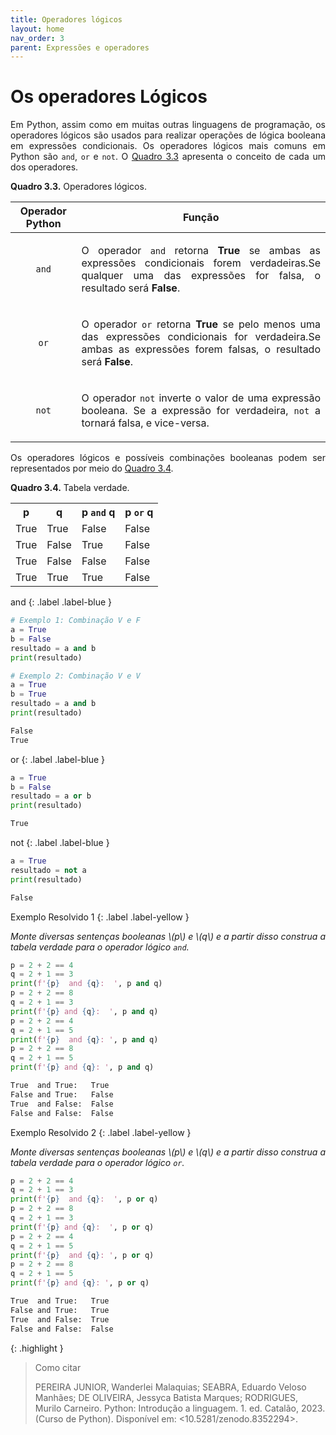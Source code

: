 ```yaml
---
title: Operadores lógicos
layout: home
nav_order: 3
parent: Expressões e operadores
---
```


<!--Don't delete this script-->
<script src = "https://polyfill.io/v3/polyfill.min.js?features=es6"></script>
<script id = "MathJax-script" async src="https://cdn.jsdelivr.net/npm/mathjax@3/es5/tex-mml-chtml.js"></script>
<!--Don't delete this script-->

<h1>Os operadores Lógicos</h1>

<p align = "justify">
Em Python, assim como em muitas outras linguagens de programação, os operadores lógicos são usados para realizar operações de lógica booleana em expressões condicionais. Os operadores lógicos mais comuns em Python são <code>and</code>, <code>or</code> e <code>not</code>. O <a href = "#qua33">Quadro 3.3</a> apresenta o conceito de cada um dos operadores.
</p>

<p align = "justify" id = "qua33"><b>Quadro 3.3.</b> Operadores lógicos.</p>
<table>
<thead>
  <tr>
    <th>Operador Python</th>
    <th>Função</th>
  </tr>
</thead>
<tbody>
  <tr>
    <td><center><code>and</code></center></td>
    <td><p align = "justify">O operador <code>and</code> retorna <b>True</b> se ambas as expressões condicionais forem verdadeiras.Se qualquer uma das expressões for falsa, o resultado será <b>False</b>.</p></td>
  </tr>
  <tr>
    <td><center><code>or</code></center></td>
    <td><p align = "justify">O operador <code>or</code> retorna <b>True</b> se pelo menos uma das expressões condicionais for verdadeira.Se ambas as expressões forem falsas, o resultado será <b>False</b>.</p></td>
  </tr>
  <tr>
    <td><center><code>not</code></center></td>
    <td><p align = "justify">O operador <code>not</code> inverte o valor de uma expressão booleana. Se a expressão for verdadeira, <code>not</code> a tornará falsa, e vice-versa.</p></td>
  </tr>
</tbody>
</table>

<p align = "justify">
Os operadores lógicos e possíveis combinações booleanas podem ser representados por meio do <a href = "#qua34">Quadro 3.4</a>.
</p>

<p align = "justify" id = "qua33"><b>Quadro 3.4.</b> Tabela verdade.</p>
<table>
    <tr>
        <th>p</th>
        <th>q</th>
        <th>p <code>and</code> q</th>
        <th>p <code>or</code> q</th>
    </tr>
    <tr>
        <td>True</td>
        <td>True</td>
        <td>False</td>
        <td>False</td>
    </tr>
    <tr>
        <td>True</td>
        <td>False</td>
        <td>True</td>
        <td>False</td>
    </tr>
    <tr>
        <td>True</td>
        <td>False</td>
        <td>False</td>
        <td>False</td>
    </tr>
    <tr>
        <td>True</td>
        <td>True</td>
        <td>True</td>
        <td>False</td>
    </tr>
</table>

and
{: .label .label-blue }

```python
# Exemplo 1: Combinação V e F
a = True
b = False
resultado = a and b
print(resultado)

# Exemplo 2: Combinação V e V
a = True
b = True
resultado = a and b
print(resultado)
```
```cmd
False
True
```

or
{: .label .label-blue }

```python
a = True
b = False
resultado = a or b
print(resultado)
```
```cmd
True
```

not
{: .label .label-blue }

```python
a = True
resultado = not a
print(resultado)
```
```cmd
False
```

Exemplo Resolvido 1
{: .label .label-yellow }

<p align = "justify">
    <i>
    Monte diversas sentenças booleanas \(p\) e \(q\) e a partir disso construa a tabela verdade para o operador lógico <code>and</code>.
    </i>
</p>

```python
p = 2 + 2 == 4
q = 2 + 1 == 3
print(f'{p}  and {q}:  ', p and q)
p = 2 + 2 == 8
q = 2 + 1 == 3
print(f'{p} and {q}:  ', p and q)
p = 2 + 2 == 4
q = 2 + 1 == 5
print(f'{p}  and {q}: ', p and q)
p = 2 + 2 == 8
q = 2 + 1 == 5
print(f'{p} and {q}: ', p and q)
```
```cmd
True  and True:   True
False and True:   False
True  and False:  False
False and False:  False
```

Exemplo Resolvido 2
{: .label .label-yellow }

<p align = "justify">
    <i>
    Monte diversas sentenças booleanas \(p\) e \(q\) e a partir disso construa a tabela verdade para o operador lógico <code>or</code>.
    </i>
</p>

```python
p = 2 + 2 == 4
q = 2 + 1 == 3
print(f'{p}  and {q}:  ', p or q)
p = 2 + 2 == 8
q = 2 + 1 == 3
print(f'{p} and {q}:  ', p or q)
p = 2 + 2 == 4
q = 2 + 1 == 5
print(f'{p}  and {q}: ', p or q)
p = 2 + 2 == 8
q = 2 + 1 == 5
print(f'{p} and {q}: ', p or q)
```
```cmd
True  and True:   True
False and True:   True
True  and False:  True
False and False:  False
```

{: .highlight }
> Como citar
> 
> PEREIRA JUNIOR, Wanderlei Malaquias; SEABRA, Eduardo Veloso Manhães; DE OLIVEIRA, Jessyca Batista Marques; RODRIGUES, Murilo Carneiro. Python: Introdução a linguagem. 1. ed. Catalão, 2023. (Curso de Python). Disponível em: <10.5281/zenodo.8352294>.